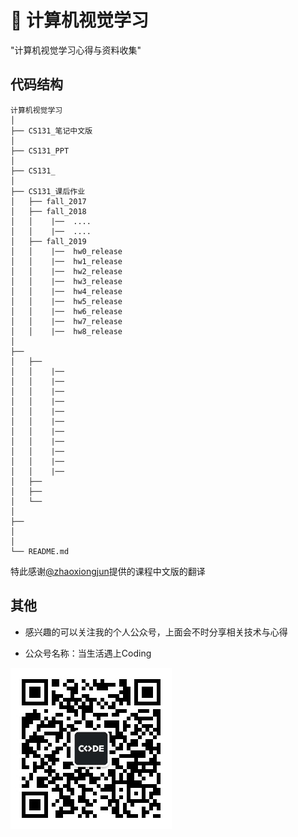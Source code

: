 #  🤣 计算机视觉学习

"计算机视觉学习心得与资料收集"
## 代码结构

```
计算机视觉学习
│
├── CS131_笔记中文版
│ 
├── CS131_PPT
│ 
├── CS131_
│ 
├── CS131_课后作业
│   ├── fall_2017
│   ├── fall_2018
│   │    |──  ....
│   │    |──  ....
│   ├── fall_2019
│   │    |──  hw0_release
│   │    |──  hw1_release
│   │    |──  hw2_release
│   │    |──  hw3_release
│   │    |──  hw4_release
│   │    |──  hw5_release
│   │    |──  hw6_release
│   │    |──  hw7_release
│   │    |──  hw8_release
│
├── 
│   ├── 
│   │    |──  
│   │    |──  
│   │    |──  
│   │    |──  
│   │    |──  
│   │    |──  
│   │    |──  
│   │    |──  
│   │    |──  
│   │    |──  
│   │    |──  
│   ├── 
│   ├── 
│   └── 
│
├── 
│
│
└── README.md 
```

特此感谢[@zhaoxiongjun](https://github.com/zhaoxiongjun)提供的课程中文版的翻译

## 其他
* 感兴趣的可以关注我的个人公众号，上面会不时分享相关技术与心得

* 公众号名称：当生活遇上Coding

![公众号](img/README/微信公众号.jpg)